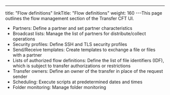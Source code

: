 ---
title: "Flow definitions"
linkTitle: "Flow definitions"
weight: 160
---This page outlines the flow management section of the Transfer CFT UI.

* Partners: Define a partner and set partner characteristics
* Broadcast lists: Manage the list of partners for distribute/collect operations
* Security profiles: Define SSH and TLS security profiles
* Send/Receive templates: Create templates to exchange a file or files with a partner
* Lists of authorized flow definitions: Define the list of file identifiers (IDF), which is subject to transfer authorizations or restrictions
* Transfer owners: Define an owner of the transfer in place of the request sender
* Scheduling: Execute scripts at predetermined dates and times
* Folder monitoring: Manage folder monitoring
